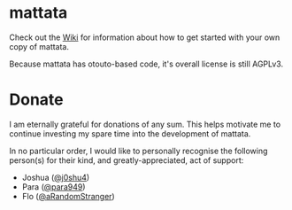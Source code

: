 # mattata
Check out the [Wiki](https://github.com/matthewhesketh/mattata/wiki) for information about how to get started with your own copy of mattata.

Because mattata has otouto-based code, it's overall license is still AGPLv3.

# Donate
I am eternally grateful for donations of any sum. This helps motivate me to continue investing my spare time into the development of mattata.

In no particular order, I would like to personally recognise the following person(s) for their kind, and greatly-appreciated, act of support:
* Joshua ([@j0shu4](https://telegram.me/j0shu4))
* Para ([@para949](https://telegram.me/para949))
* Flo ([@aRandomStranger](https://telegram.me/aRandomStranger))
